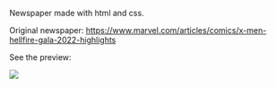 Newspaper made with html and css.

Original newspaper: https://www.marvel.com/articles/comics/x-men-hellfire-gala-2022-highlights

See the preview: 

<img src="https://github.com/nodo-eafit-frontend/gamma-workshop/blob/feature/santiagoramirez10/santiagoramirez10/1-news-paper-html-css/images/preview.png">
